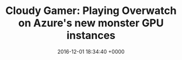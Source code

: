 ---
title: "Cloudy Gamer: Playing Overwatch on Azure's new monster GPU instances"
date: 2016-12-01 18:34:40 +0000
url: http://lg.io/2016/10/12/cloudy-gamer-playing-overwatch-on-azures-new-monster-gpu-instances.html
---